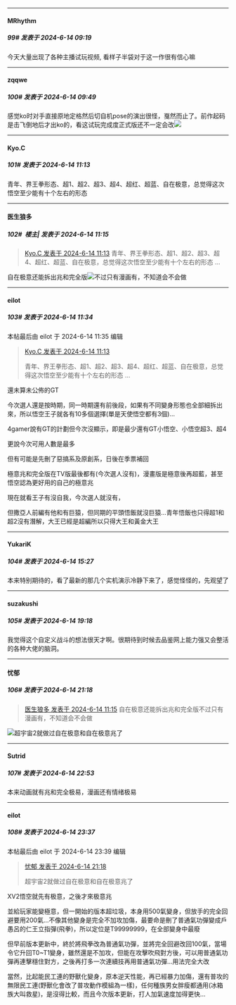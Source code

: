 ﻿
*****

####  MRhythm  
##### 99#       发表于 2024-6-14 09:19

今天大量出现了各种主播试玩视频, 看样子半袋对于这一作很有信心嘛


*****

####  zqqwe  
##### 100#       发表于 2024-6-14 09:49

感觉ko时对手直接原地定格然后切自机pose的演出很怪，戛然而止了。前作起码是击飞倒地后才出ko的，看这试玩完成度正式版还不一定会改<img src="https://static.saraba1st.com/image/smiley/face2017/001.png" referrerpolicy="no-referrer">


*****

####  Kyo.C  
##### 101#       发表于 2024-6-14 11:13

青年、界王拳形态、超1、超2、超3、超4、超红、超蓝、自在极意，总觉得这次悟空至少能有十个左右的形态


*****

####  医生狼多  
##### 102#         楼主| 发表于 2024-6-14 11:15

<blockquote><a href="httphttps://bbs.saraba1st.com/2b/forum.php?mod=redirect&amp;goto=findpost&amp;pid=65229383&amp;ptid=2163362" target="_blank">Kyo.C 发表于 2024-6-14 11:13</a>
青年、界王拳形态、超1、超2、超3、超4、超红、超蓝、自在极意，总觉得这次悟空至少能有十个左右的形态 ...</blockquote>
自在极意还能拆出兆和完全版<img src="https://static.saraba1st.com/image/smiley/face2017/067.png" referrerpolicy="no-referrer">不过只有漫画有，不知道会不会做


*****

####  eilot  
##### 103#       发表于 2024-6-14 11:34

 本帖最后由 eilot 于 2024-6-14 11:35 编辑 
<blockquote><a href="httphttps://bbs.saraba1st.com/2b/forum.php?mod=redirect&amp;goto=findpost&amp;pid=65229383&amp;ptid=2163362" target="_blank">Kyo.C 发表于 2024-6-14 11:13</a>

青年、界王拳形态、超1、超2、超3、超4、超红、超蓝、自在极意，总觉得这次悟空至少能有十个左右的形态 ...</blockquote>
還未算未公佈的GT

今次選人還是按時期，同一時期還有前後段，如果有不同變身形態也全部細拆出來，所以悟空王子就各有10多個選擇(單是天使悟空都有3個)...

4gamer說有GT的計劃但今次沒顯示，即是最少還有GT小悟空、小悟空超3、超4

更說今次可用人數是最多

但有可能是先刪了惡搞系及原創系，日後在季票補回

極意兆和完全版在TV版最後都有(今次選人沒有)，漫畫版是極意後再超藍，甚至悟空認為更好用的自己的極意兆

現在就看王子有沒自我，今次選人就沒有，

但撒亞人前編有他和有巨猿，但同期的平頭悟飯就沒巨猿...青年悟飯也只得超1和超2沒有潛解，大王已經是超編所以只得大王和黃金大王


*****

####  YukariK  
##### 104#       发表于 2024-6-14 15:27

本来特别期待的，看了最新的那几个实机演示冷静下来了，感觉怪怪的，先观望了


*****

####  suzakushi  
##### 105#       发表于 2024-6-14 19:18

我觉得这个自定义战斗的想法很天才啊。很期待到时候去品鉴网上能力强又会整活的各种大佬的脑洞。


*****

####  忧郁  
##### 106#       发表于 2024-6-14 21:18

<blockquote><a href="httphttps://bbs.saraba1st.com/2b/forum.php?mod=redirect&amp;goto=findpost&amp;pid=65229405&amp;ptid=2163362" target="_blank">医生狼多 发表于 2024-6-14 11:15</a>
自在极意还能拆出兆和完全版不过只有漫画有，不知道会不会做</blockquote>
<img src="https://static.saraba1st.com/image/smiley/face2017/065.png" referrerpolicy="no-referrer">超宇宙2就做过自在极意和自在极意兆了


*****

####  Sutrid  
##### 107#       发表于 2024-6-14 22:53

本来动画就有兆和完全极易，漫画还有情绪极易


*****

####  eilot  
##### 108#       发表于 2024-6-14 23:37

 本帖最后由 eilot 于 2024-6-14 23:39 编辑 
<blockquote><a href="httphttps://bbs.saraba1st.com/2b/forum.php?mod=redirect&amp;goto=findpost&amp;pid=65236408&amp;ptid=2163362" target="_blank">忧郁 发表于 2024-6-14 21:18</a>

超宇宙2就做过自在极意和自在极意兆了</blockquote>
XV2悟空就先有极意，之後才來极意兆

並給玩家能變極意，但一開始的版本超垃圾，本身用500氣變身，但放手的完全回避要用200氣...不像其他變身是完全不加攻加傷，最要命是刪了普通氣功彈變成戶愚呂的仁王立指彈(飛拳)，所以定位是T99999999，在全部變身中最廢

但早前版本更新中，終於將飛拳改為普通氣功彈，並將完全回避改回100氣，當場令它升回T0~T1變身，雖然還是不加攻，但能在攻擊吹飛對方後，可以用普通氣功彈再連擊穩住對方，之後再打多一次連續技再用普通氣功彈...用法完全大改

當然，比起能民工連的野獸化變身，原本逆天性能，再已經暴力加傷，還有普攻的無限民工連(野獸化會改了普攻動作模組為一樣)，任何種族男女胖瘦都通用(冰箱族大叫救星)，是沒得比較，而且今次版本更新，打人加氣速度加得更快...

